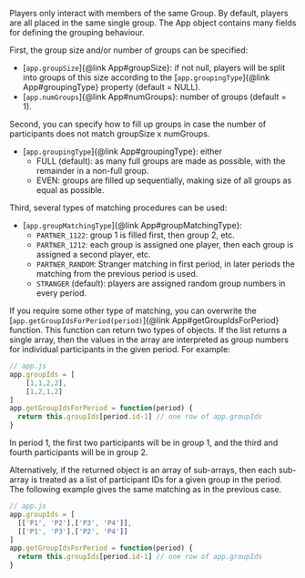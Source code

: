 Players only interact with members of the same Group. By default, players are all placed in the same single group. The App object contains many fields for defining the grouping behaviour.

First, the group size and/or number of groups can be specified:

- [`app.groupSize`]{@link App#groupSize}: if not null, players will be split into groups of this size according to the [`app.groupingType`]{@link App#groupingType} property (default = NULL).
- [`app.numGroups`]{@link App#numGroups}: number of groups (default = 1).

Second, you can specify how to fill up groups in case the number of participants does not match groupSize x numGroups.

- [`app.groupingType`]{@link App#groupingType}: either
    - FULL (default): as many full groups are made as possible, with the remainder in a non-full group.
    - EVEN: groups are filled up sequentially, making size of all groups as equal as possible.

Third, several types of matching procedures can be used:

- [`app.groupMatchingType`]{@link App#groupMatchingType}:
    - `PARTNER_1122`: group 1 is filled first, then group 2, etc.
    - `PARTNER_1212`: each group is assigned one player, then each group is assigned a second player, etc.
    - `PARTNER_RANDOM`: Stranger matching in first period, in later periods the matching from the previous period is used.
    - `STRANGER` (default): players are assigned random group numbers in every period.

If you require some other type of matching, you can overwrite the [`app.getGroupIdsForPeriod(period)`]{@link App#getGroupIdsForPeriod} function. This function can return two types of objects. If the list returns a single array, then the values in the array are interpreted as group numbers for individual participants in the given period. For example:

```javascript
// app.js
app.groupIds = [
    [1,1,2,2],
    [1,2,1,2]
]
app.getGroupIdsForPeriod = function(period) {
  return this.groupIds[period.id-1] // one row of app.groupIds
}
```

In period 1, the first two participants will be in group 1, and the third and fourth participants will be in group 2.

Alternatively, if the returned object is an array of sub-arrays, then each sub-array is treated as a list of participant IDs for a given group in the period. The following example gives the same matching as in the previous case.

```javascript
// app.js
app.groupIds = [
  [['P1', 'P2'],['P3', 'P4']],
  [['P1', 'P3'],['P2', 'P4']]
]
app.getGroupIdsForPeriod = function(period) {
  return this.groupIds[period.id-1] // one row of app.groupIds
}
```
